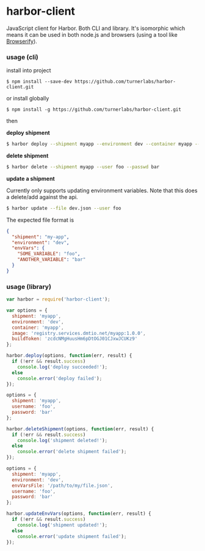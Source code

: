 # harbor-client

JavaScript client for Harbor.  Both CLI and library.  It's isomorphic which means it can be used in both node.js and browsers (using a tool like [Browserify](http://browserify.org)).

### usage (cli)

install into project
```
$ npm install --save-dev https://github.com/turnerlabs/harbor-client.git
```

or install globally
```
$ npm install -g https://github.com/turnerlabs/harbor-client.git
```

then

**deploy shipment**
```bash
$ harbor deploy --shipment myapp --environment dev --container myapp --image registry.services.dmtio.net/myapp:1.0.0 --buildtoken zcdcNMgHuusHm6pDtOGJ01CJxwJCUKz9
```

**delete shipment**
```bash
$ harbor delete --shipment myapp --user foo --passwd bar
```

**update a shipment**

Currently only supports updating environment variables.  Note that this does a delete/add against the api.

```bash
$ harbor update --file dev.json --user foo
```
The expected file format is
```json
{
  "shipment": "my-app",
  "environment": "dev",
  "envVars": {
    "SOME_VARIABLE": "foo",
    "ANOTHER_VARIABLE": "bar"
  }
}
```


### usage (library)

```js
var harbor = require('harbor-client');

var options = {
  shipment: 'myapp',
  environment: 'dev',
  container: 'myapp',
  image: 'registry.services.dmtio.net/myapp:1.0.0',
  buildToken: 'zcdcNMgHuusHm6pDtOGJ01CJxwJCUKz9'
};

harbor.deploy(options, function(err, result) {
  if (!err && result.success)
    console.log('deploy succeeded!');
  else
    console.error('deploy failed');
});

options = {
  shipment: 'myapp',
  username: 'foo',
  password: 'bar'
};

harbor.deleteShipment(options, function(err, result) {
  if (!err && result.success)
    console.log('shipment deleted!');
  else
    console.error('delete shipment failed');
});

options = {
  shipment: 'myapp',
  environment: 'dev',
  envVarsFile: '/path/to/my/file.json',
  username: 'foo',
  password: 'bar'
};

harbor.updateEnvVars(options, function(err, result) {
  if (!err && result.success)
    console.log('shipment updated!');
  else
    console.error('update shipment failed');
});

```
